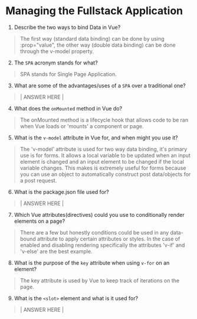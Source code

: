 # Managing the Fullstack Application

1. Describe the two ways to bind Data in Vue?

  > The first way (standard data binding) can be done by using :prop="value", the other way (double data binding) can be done through the v-model property.

2. The `SPA` acronym stands for what?

  > SPA stands for Single Page Application.

3. What are some of the advantages/uses of a `SPA` over a traditional one?

  > | ANSWER HERE |

4. What does the `onMounted` method in Vue do?

  > The onMounted method is a lifecycle hook that allows code to be ran when Vue loads or 'mounts' a component or page.

5. What is the `v-model` attribute in Vue for, and when might you use it?

  > The 'v-model' attribute is used for two way data binding, it's primary use is for forms. It allows a local variable to be updated when an input element is changed and an input element to be changed if the local variable changes. This makes is extremely useful for forms because you can use an object to automatically construct post data/objects for a post request.

6. What is the package.json file used for?

  > | ANSWER HERE |

7. Which Vue attributes(directives) could you use to conditionally render elements on a page?

  > There are a few but honestly conditions could be used in any data-bound attribute to apply certain attributes or styles. In the case of enabled and disabling rendering specifically the attributes 'v-if' and 'v-else' are the best example.

8. What is the purpose of the `key` attribute when using `v-for` on an element?

  > The key attribute is used by Vue to keep track of iterations on the page.

9. What is the `<slot>` element and what is it used for?

  > | ANSWER HERE |
